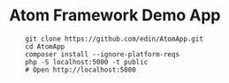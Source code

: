 # Atom Framework Demo App

```
    git clone https://github.com/edin/AtomApp.git
    cd AtomApp
    composer install --ignore-platform-reqs
    php -S localhost:5000 -t public
    # Open http://localhost:5000
```

